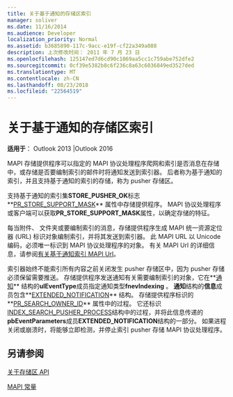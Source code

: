 ```yaml
---
title: 关于基于通知的存储区索引
manager: soliver
ms.date: 11/16/2014
ms.audience: Developer
localization_priority: Normal
ms.assetid: b3685890-117c-9acc-e19f-cf22a349a088
description: 上次修改时间： 2011 年 7 月 23 日
ms.openlocfilehash: 125147ed7d6cd90c1069aa5cc1c759abe752dfe2
ms.sourcegitcommit: 0cf39e5382b8c6f236c8a63c6036849ed3527ded
ms.translationtype: MT
ms.contentlocale: zh-CN
ms.lasthandoff: 08/23/2018
ms.locfileid: "22564519"
---
```

# <a name="about-notification-based-store-indexing"></a>关于基于通知的存储区索引

  
  
**适用于**： Outlook 2013 |Outlook 2016 
  
MAPI 存储提供程序可以指定的 MAPI 协议处理程序爬网和索引是否消息在存储中，或存储是否要编制索引的邮件时将通知发送到索引器。 后者称为基于通知的索引，并且支持基于通知的索引的存储，称为 pusher 存储区。
  
支持基于通知的索引集**STORE_PUSHER_OK**标志**[PR_STORE_SUPPORT_MASK](pidtagstoresupportmask-canonical-property.md)** 属性中存储提供程序。 MAPI 协议处理程序或客户端可以获取**PR_STORE_SUPPORT_MASK**属性，以确定存储的特征。 
  
每当附件、 文件夹或要编制索引的消息，存储提供程序生成 MAPI 统一资源定位器 (URL) 标识对象编制索引，并将其发送到索引器。 此 MAPI URL 以 Unicode 编码，必须唯一标识到 MAPI 协议处理程序的对象。 有关 MAPI Url 的详细信息，请参阅[有关基于通知索引 MAPI Url](about-mapi-urls-for-notification-based-indexing.md)。
  
索引器始终不能索引所有内容之前关闭发生 pusher 存储区中，因为 pusher 存储必须保留需要推送。 存储提供程序发送通知有关需要编制索引的对象，它在**[通知](notification.md)** 结构的**ulEventType**成员指定通知类型**fnevIndexing** 。 **通知**结构的**信息**成员包含**[EXTENDED_NOTIFICATION](extended_notification.md)** 结构。 存储提供程序标识的**[PR_SEARCH_OWNER_ID](pidtagsearchownerid-canonical-property.md)** 属性中的过程。 它还标识[INDEX_SEARCH_PUSHER_PROCESS](index_search_pusher_process.md)结构中的过程，并将此信息传递的**pbEventParameters**成员**EXTENDED_NOTIFICATION**结构的一部分。 如果进程关闭或崩溃时，将能够立即检测，并停止索引 pusher 存储 MAPI 协议处理程序。 
  
## <a name="see-also"></a>另请参阅



[关于存储区 API](about-the-store-api.md)
  
[MAPI 常量](mapi-constants.md)

